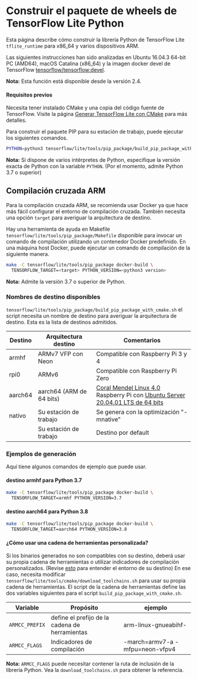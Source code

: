 # Construir el paquete de wheels de TensorFlow Lite Python

Esta página describe cómo construir la librería Python de TensorFlow Lite `tflite_runtime` para x86_64 y varios dispositivos ARM.

Las siguientes instrucciones han sido analizadas en Ubuntu 16.04.3 64-bit PC (AMD64), macOS Catalina (x86_64) y la imagen docker devel de TensorFlow [tensorflow/tensorflow:devel](https://hub.docker.com/r/tensorflow/tensorflow/tags/).

**Nota:** Esta función está disponible desde la versión 2.4.

#### Requisitos previos

Necesita tener instalado CMake y una copia del código fuente de TensorFlow. Visite la página [Generar TensorFlow Lite con CMake](https://www.tensorflow.org/lite/guide/build_cmake) para más detalles.

Para construir el paquete PIP para su estación de trabajo, puede ejecutar los siguientes comandos.

```sh
PYTHON=python3 tensorflow/lite/tools/pip_package/build_pip_package_with_cmake.sh native
```

**Nota:** Si dispone de varios intérpretes de Python, especifique la versión exacta de Python con la variable `PYTHON`. (Por el momento, admite Python 3.7 o superior)

## Compilación cruzada ARM

Para la compilación cruzada ARM, se recomienda usar Docker ya que hace más fácil configurar el entorno de compilación cruzada. También necesita una opción `target` para averiguar la arquitectura de destino.

Hay una herramienta de ayuda en Makefile `tensorflow/lite/tools/pip_package/Makefile` disponible para invocar un comando de compilación utilizando un contenedor Docker predefinido. En una máquina host Docker, puede ejecutar un comando de compilación de la siguiente manera.

```sh
make -C tensorflow/lite/tools/pip_package docker-build \
  TENSORFLOW_TARGET=<target> PYTHON_VERSION=<python3 version>
```

**Nota:** Admite la versión 3.7 o superior de Python.

### Nombres de destino disponibles

`tensorflow/lite/tools/pip_package/build_pip_package_with_cmake.sh` el script necesita un nombre de destino para averiguar la arquitectura de destino. Esta es la lista de destinos admitidos.

Destino | Arquitectura destino | Comentarios
--- | --- | ---
armhf | ARMv7 VFP con Neon | Compatible con Raspberry Pi 3 y 4
rpi0 | ARMv6 | Compatible con Raspberry Pi Zero
aarch64 | aarch64 (ARM de 64 bits) | [Coral Mendel Linux 4.0](https://coral.ai/) <br> Raspberry Pi con [Ubuntu Server 20.04.01 LTS de 64 bits](https://ubuntu.com/download/raspberry-pi)
nativo | Su estación de trabajo | Se genera con la optimización "-mnative"
<default></default> | Su estación de trabajo | Destino por default

### Ejemplos de generación

Aquí tiene algunos comandos de ejemplo que puede usar.

#### destino armhf para Python 3.7

```sh
make -C tensorflow/lite/tools/pip_package docker-build \
  TENSORFLOW_TARGET=armhf PYTHON_VERSION=3.7
```

#### destino aarch64 para Python 3.8

```sh
make -C tensorflow/lite/tools/pip_package docker-build \
  TENSORFLOW_TARGET=aarch64 PYTHON_VERSION=3.8
```

#### ¿Cómo usar una cadena de herramientas personalizada?

Si los binarios generados no son compatibles con su destino, deberá usar su propia cadena de herramientas o utilizar indicadores de compilación personalizados. (Revise [esto](https://www.tensorflow.org/lite/guide/build_cmake_arm#check_your_target_environment) para entender el entorno de su destino) En ese caso, necesita modificar `tensorflow/lite/tools/cmake/download_toolchains.sh` para usar su propia cadena de herramientas. El script de la cadena de herramientas define las dos variables siguientes para el script `build_pip_package_with_cmake.sh`.

Variable | Propósito | ejemplo
--- | --- | ---
`ARMCC_PREFIX` | define el prefijo de la cadena de herramientas | arm-linux-gnueabihf-
`ARMCC_FLAGS` | Indicadores de compilación | -march=armv7-a -mfpu=neon-vfpv4

**Nota:** `ARMCC_FLAGS` puede necesitar contener la ruta de inclusión de la librería Python. Vea la `download_toolchains.sh` para obtener la referencia.
